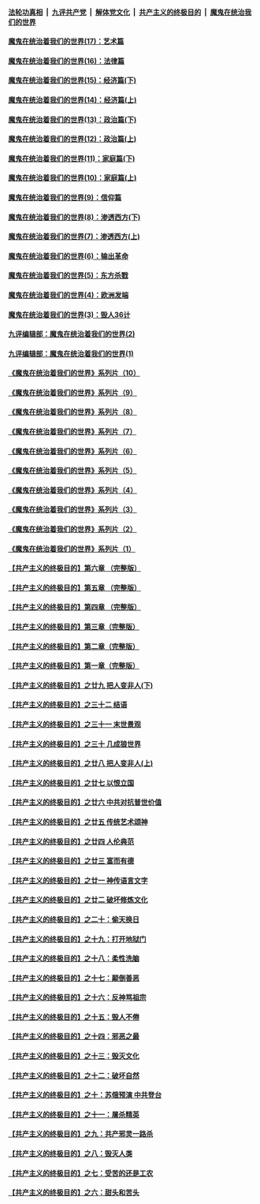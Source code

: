 ####  [法轮功真相](../../../../basic/blob/master/README.md?t=10222102) &nbsp;|&nbsp; [九评共产党](../../../../9ping.md/blob/master/README.md?t=10222102) &nbsp;|&nbsp; [解体党文化](../../../../jtdwh.md/blob/master/README.md?t=10222102)  &nbsp;|&nbsp; [共产主义的终极目的](../../../../gczydzjmd.md/blob/master/README.md?t=10222102) &nbsp;|&nbsp; [魔鬼在统治我们的世界](../../../../mgztzwmdsj.md/blob/master/README.md?t=10222102) 

#### [魔鬼在统治着我们的世界(17)：艺术篇](../pages/nsc422/n10499093.md?t=10222102) 

#### [魔鬼在统治着我们的世界(16)：法律篇](../pages/nsc422/n10485969.md?t=10222102) 

#### [魔鬼在统治着我们的世界(15)：经济篇(下)](../pages/nsc422/n10469975.md?t=10222102) 

#### [魔鬼在统治着我们的世界(14)：经济篇(上)](../pages/nsc422/n10457370.md?t=10222102) 

#### [魔鬼在统治着我们的世界(13)：政治篇(下)](../pages/nsc422/n10448270.md?t=10222102) 

#### [魔鬼在统治着我们的世界(12)：政治篇(上)](../pages/nsc422/n10444576.md?t=10222102) 

#### [魔鬼在统治着我们的世界(11)：家庭篇(下)](../pages/nsc422/n10440961.md?t=10222102) 

#### [魔鬼在统治着我们的世界(10)：家庭篇(上)](../pages/nsc422/n10435448.md?t=10222102) 

#### [魔鬼在统治着我们的世界(9)：信仰篇](../pages/nsc422/n10432159.md?t=10222102) 

#### [魔鬼在统治着我们的世界(8)：渗透西方(下)](../pages/nsc422/n10429603.md?t=10222102) 

#### [魔鬼在统治着我们的世界(7)：渗透西方(上)](../pages/nsc422/n10426013.md?t=10222102) 

#### [魔鬼在统治着我们的世界(6)：输出革命](../pages/nsc422/n10421536.md?t=10222102) 

#### [魔鬼在统治着我们的世界(5)：东方杀戮](../pages/nsc422/n10417707.md?t=10222102) 

#### [魔鬼在统治着我们的世界(4)：欧洲发端](../pages/nsc422/n10414890.md?t=10222102) 

#### [魔鬼在统治着我们的世界(3)：毁人36计](../pages/nsc422/n10411583.md?t=10222102) 

#### [九评编辑部：魔鬼在统治着我们的世界(2)](../pages/nsc422/n10410036.md?t=10222102) 

#### [九评编辑部：魔鬼在统治着我们的世界(1)](../pages/nsc422/n10406825.md?t=10222102) 

#### [《魔鬼在统治着我们的世界》系列片（10）](../pages/nsc422/n12292670.md?t=10222102) 

#### [《魔鬼在统治着我们的世界》系列片（9）](../pages/nsc422/n12290859.md?t=10222102) 

#### [《魔鬼在统治着我们的世界》系列片（8）](../pages/nsc422/n12287445.md?t=10222102) 

#### [《魔鬼在统治着我们的世界》系列片（7）](../pages/nsc422/n12283425.md?t=10222102) 

#### [《魔鬼在统治着我们的世界》系列片（6）](../pages/nsc422/n12282314.md?t=10222102) 

#### [《魔鬼在统治着我们的世界》系列片（5）](../pages/nsc422/n12281419.md?t=10222102) 

#### [《魔鬼在统治着我们的世界》系列片（4）](../pages/nsc422/n12274024.md?t=10222102) 

#### [《魔鬼在统治着我们的世界》系列片（3）](../pages/nsc422/n12271322.md?t=10222102) 

#### [《魔鬼在统治着我们的世界》系列片（2）](../pages/nsc422/n12269049.md?t=10222102) 

#### [《魔鬼在统治着我们的世界》系列片（1）](../pages/nsc422/n12267575.md?t=10222102) 

#### [【共产主义的终极目的】第六章 （完整版）](../pages/nsc422/n11428913.md?t=10222102) 

#### [【共产主义的终极目的】第五章 （完整版）](../pages/nsc422/n11428912.md?t=10222102) 

#### [【共产主义的终极目的】第四章 （完整版）](../pages/nsc422/n11428907.md?t=10222102) 

#### [【共产主义的终极目的】第三章（完整版）](../pages/nsc422/n11428848.md?t=10222102) 

#### [【共产主义的终极目的】第二章（完整版）](../pages/nsc422/n11428831.md?t=10222102) 

#### [【共产主义的终极目的】第一章（完整版）](../pages/nsc422/n11417651.md?t=10222102) 

#### [【共产主义的终极目的】之廿九 把人变非人(下)](../pages/nsc422/n11344140.md?t=10222102) 

#### [【共产主义的终极目的】之三十二 结语](../pages/nsc422/n11360535.md?t=10222102) 

#### [【共产主义的终极目的】之三十一 末世景观](../pages/nsc422/n11351129.md?t=10222102) 

#### [【共产主义的终极目的】之三十 几成狼世界](../pages/nsc422/n11348280.md?t=10222102) 

#### [【共产主义的终极目的】之廿八 把人变非人(上)](../pages/nsc422/n11340492.md?t=10222102) 

#### [【共产主义的终极目的】之廿七 以恨立国](../pages/nsc422/n11336944.md?t=10222102) 

#### [【共产主义的终极目的】之廿六 中共对抗普世价值](../pages/nsc422/n11324785.md?t=10222102) 

#### [【共产主义的终极目的】之廿五 传统艺术颂神](../pages/nsc422/n11296396.md?t=10222102) 

#### [【共产主义的终极目的】之廿四 人伦典范](../pages/nsc422/n11296397.md?t=10222102) 

#### [【共产主义的终极目的】之廿三 富而有德](../pages/nsc422/n11283598.md?t=10222102) 

#### [【共产主义的终极目的】之廿一 神传语言文字](../pages/nsc422/n11263265.md?t=10222102) 

#### [【共产主义的终极目的】之廿二 破坏修炼文化](../pages/nsc422/n11245728.md?t=10222102) 

#### [【共产主义的终极目的】之二十：偷天换日](../pages/nsc422/n11238846.md?t=10222102) 

#### [【共产主义的终极目的】之十九：打开地狱门](../pages/nsc422/n11206376.md?t=10222102) 

#### [【共产主义的终极目的】之十八：柔性洗脑](../pages/nsc422/n11199994.md?t=10222102) 

#### [【共产主义的终极目的】之十七：颠倒善恶](../pages/nsc422/n11179782.md?t=10222102) 

#### [【共产主义的终极目的】之十六：反神骂祖宗](../pages/nsc422/n11166798.md?t=10222102) 

#### [【共产主义的终极目的】之十五：毁人不倦](../pages/nsc422/n11166792.md?t=10222102) 

#### [【共产主义的终极目的】之十四：邪恶之最](../pages/nsc422/n11150249.md?t=10222102) 

#### [【共产主义的终极目的】之十三：毁灭文化](../pages/nsc422/n11135227.md?t=10222102) 

#### [【共产主义的终极目的】之十二：破坏自然](../pages/nsc422/n11135214.md?t=10222102) 

#### [【共产主义的终极目的】之十：苏俄预演 中共登台](../pages/nsc422/n11118424.md?t=10222102) 

#### [【共产主义的终极目的】之十一：屠杀精英](../pages/nsc422/n11118442.md?t=10222102) 

#### [【共产主义的终极目的】之九：共产邪灵一路杀](../pages/nsc422/n11114139.md?t=10222102) 

#### [【共产主义的终极目的】之八：毁灭人类](../pages/nsc422/n11108503.md?t=10222102) 

#### [【共产主义的终极目的】之七：受苦的还是工农](../pages/nsc422/n11101809.md?t=10222102) 

#### [【共产主义的终极目的】之六：甜头和苦头](../pages/nsc422/n11096971.md?t=10222102) 


